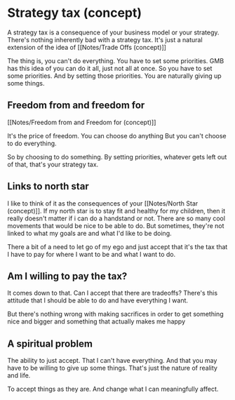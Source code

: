 # Strategy tax (concept)

A strategy tax is a consequence of your business model or your strategy.
There's nothing inherently bad with a strategy tax.
It's just a natural extension of the idea of [[Notes/Trade Offs (concept)]]

The thing is, you can't do everything.
You have to set some priorities.
GMB has this idea of you can do it all, just not all at once.
So you have to set some priorities.
And by setting those priorities. You are naturally giving up some things.

## Freedom from and freedom for
[[Notes/Freedom from and Freedom for (concept)]]

It's the price of freedom.
You can choose do anything
But you can't choose to do everything.

So by choosing to do something. By setting priorities, whatever gets left out of that, that's your strategy tax.

## Links to north star

I like to think of it as the consequences of your [[Notes/North Star (concept)]].
If my north star is to stay fit and healthy for my children, then it really doesn't matter if i can do a handstand or not.
There are so many cool movements that would be nice to be able to do.
But sometimes, they're not linked to what my goals are and what I'd like to be doing.

There a bit of a need to let go of my ego and just accept that it's the tax that I have to pay for where I want to be and what I want to do.

## Am I willing to pay the tax?

It comes down to that.
Can I accept that there are tradeoffs?
There's this attitude that I should be able to do and have everything I want.

But there's nothing wrong with making sacrifices
in order to get something nice and bigger and something that actually makes me happy

## A spiritual problem

The ability to just accept.
That I can't have everything.
And that you may have to be willing to give up some things.
That's just the nature of reality and life.

To accept things as they are.
And change what I can meaningfully affect.
